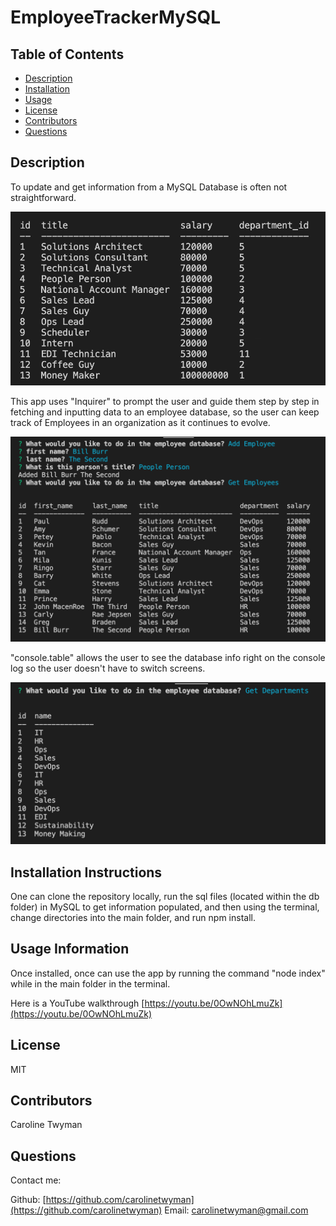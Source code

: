 # EmployeeTrackerMySQL

## Table of Contents
* [Description](#description)
* [Installation](#installation)
* [Usage](#usage)
* [License](#license)
* [Contributors](#contributors)
* [Questions](#questions)

## Description
To update and get information from a MySQL Database is often not straightforward. 

![project image](./assets/emp.png)

This app uses "Inquirer" to prompt the user and guide them step by step in fetching and inputting data to an employee database, so the user can keep track of Employees in an organization as it continues to evolve. 

![project image](./assets/emp3.png)

"console.table" allows the user to see the database info right on the console log so the user doesn't have to switch screens.

![project image](./assets/emp1.png)

## Installation Instructions
One can clone the repository locally, run the sql files (located within the db folder) in MySQL to get information populated, and then using the terminal, change directories into the main folder, and run npm install. 

## Usage Information
Once installed, once can use the app by running the command "node index" while in the main folder in the terminal. 

Here is a YouTube walkthrough [https://youtu.be/0OwNOhLmuZk](https://youtu.be/0OwNOhLmuZk)

## License
MIT

## Contributors
Caroline Twyman

## Questions
Contact me:

Github: [https://github.com/carolinetwyman](https://github.com/carolinetwyman)
Email: [carolinetwyman@gmail.com](carolinetwyman@gmail.com)
